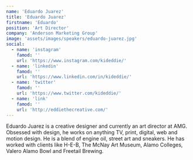 ```yaml
---
name: 'Eduardo Juarez'
title: 'Eduardo Juarez'
firstname: 'Eduardo'
position: 'Art Director'
company: 'Anderson Marketing Group'
image: 'assets/images/speakers/eduardo-juarez.jpg'
social:
  - name: 'instagram'
    famod: ''
    url: 'https://www.instagram.com/kideddie/'
  - name: 'linkedin'
    famod: ''
    url: 'https://www.linkedin.com/in/kideddie/'
  - name: 'twitter'
    famod: ''
    url: 'https://www.twitter.com/kideddie/'
  - name: 'link'
    famod: ''
    url: 'http://eddiethecreative.com/'
---
```


Eduardo Juarez is a creative designer and currently an art director at AMG. Obsessed with design, he works on anything TV, print, digital, web and motion design. He is a blend of engine oil, street art and sneakers. He has worked with clients like H-E-B, The McNay Art Museum, Alamo Colleges, Valero Alamo Bowl and Freetail Brewing.